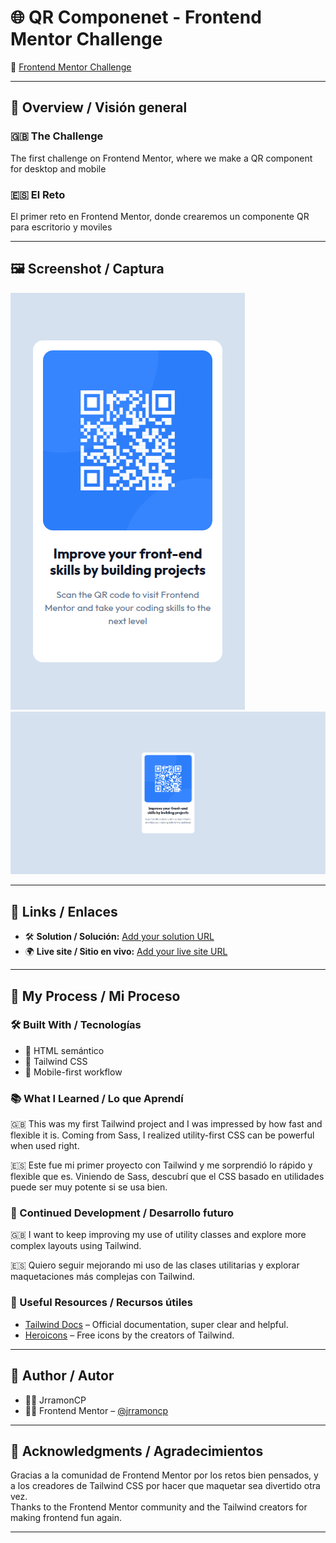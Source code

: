 # 🌐 QR Componenet - Frontend Mentor Challenge

🎯 [Frontend Mentor Challenge](https://www.frontendmentor.io/challenges/social-links-profile-UG32l9m6dQ)

---

## 📄 Overview / Visión general

### 🇬🇧 The Challenge
The first challenge on Frontend Mentor, where we make a QR component for desktop and mobile

### 🇪🇸 El Reto
El primer reto en Frontend Mentor, donde crearemos un componente QR para escritorio y moviles

---

## 🖼️ Screenshot / Captura

![Screenshot](/public/screenshots/mobile.png)
![Screenshot](/public/screenshots/desktop.png)


---

## 🔗 Links / Enlaces

- 🛠️ **Solution / Solución:** [Add your solution URL](https://www.frontendmentor.io/solutions/qr-component-made-with-html-and-tailwindcss-hx_hwq8-IQ)  
- 🌍 **Live site / Sitio en vivo:** [Add your live site URL](https://jrramoncp.github.io/qr-component-tailwind/)

---

## 🧠 My Process / Mi Proceso

### 🛠️ Built With / Tecnologías

- 🧩 HTML semántico
- 🎨 Tailwind CSS
- 📱 Mobile-first workflow

### 📚 What I Learned / Lo que Aprendí

🇬🇧 This was my first Tailwind project and I was impressed by how fast and flexible it is. Coming from Sass, I realized utility-first CSS can be powerful when used right.

🇪🇸 Este fue mi primer proyecto con Tailwind y me sorprendió lo rápido y flexible que es. Viniendo de Sass, descubrí que el CSS basado en utilidades puede ser muy potente si se usa bien.

### 🔁 Continued Development / Desarrollo futuro

🇬🇧 I want to keep improving my use of utility classes and explore more complex layouts using Tailwind.

🇪🇸 Quiero seguir mejorando mi uso de las clases utilitarias y explorar maquetaciones más complejas con Tailwind.

### 🔗 Useful Resources / Recursos útiles

- [Tailwind Docs](https://tailwindcss.com/docs) – Official documentation, super clear and helpful.  
- [Heroicons](https://heroicons.com) – Free icons by the creators of Tailwind.  

---

## 👤 Author / Autor

- 🙋‍♂️ JrramonCP
- 🧑‍💻 Frontend Mentor – [@jrramoncp](https://www.frontendmentor.io/profile/@jrramoncp)  

---

## 🙌 Acknowledgments / Agradecimientos

Gracias a la comunidad de Frontend Mentor por los retos bien pensados, y a los creadores de Tailwind CSS por hacer que maquetar sea divertido otra vez.  
Thanks to the Frontend Mentor community and the Tailwind creators for making frontend fun again.

---
